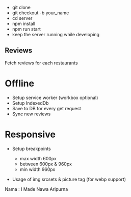 - git clone
- git checkout -b your_name
- cd server
- npm install
- npm run start
- keep the server running while developing

## Reviews
Fetch reviews for each restaurants

# Offline
- Setup service worker (workbox optional)
- Setup IndexedDb
- Save to DB for every get request
- Sync new reviews

# Responsive
- Setup breakpoints
  - max width 600px
  - between 600px & 960px
  - min width 960px

- Usage of img srcsets & picture tag (for webp support)


Nama : I Made Nawa Aripurna